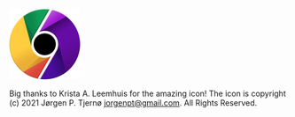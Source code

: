 <img src="bichrome_icon.png?raw=true" width="128">

Big thanks to Krista A. Leemhuis for the amazing icon!
The icon is copyright (c) 2021 Jørgen P. Tjernø <jorgenpt@gmail.com>. All Rights Reserved.